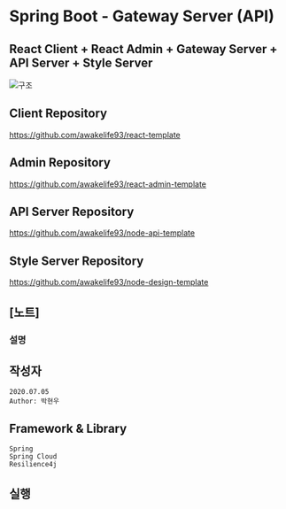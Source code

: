 # Spring Boot - Gateway Server (API)

## React Client + React Admin + Gateway Server + API Server + Style Server

![구조](https://user-images.githubusercontent.com/20429356/153713139-ce6588af-2ab7-40d1-8bda-1de14a8a3257.png)

## Client Repository

https://github.com/awakelife93/react-template

## Admin Repository

https://github.com/awakelife93/react-admin-template

## API Server Repository

https://github.com/awakelife93/node-api-template

## Style Server Repository

https://github.com/awakelife93/node-design-template

## [노트]

### 설명

## 작성자

```
2020.07.05
Author: 박현우
```

## Framework & Library

```
Spring
Spring Cloud
Resilience4j
```

## 실행
